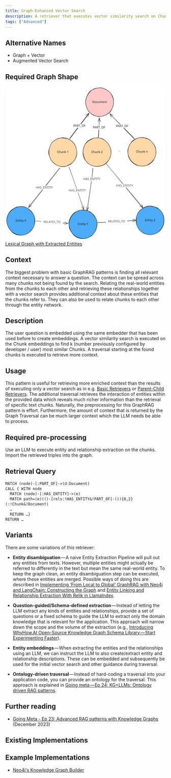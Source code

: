 ```yaml
---
title: Graph-Enhanced Vector Search
description: A retriever that executes vector similarity search on Chunks and continues to execute a graph traversal starting from the found nodes.
tags: ["Advanced"]
---
```


## Alternative Names

- Graph + Vector
- Augmented Vector Search

## Required Graph Shape

![](../../../../assets/images/knowledge-graph-lexical-graph-extracted-entities.svg)
[Lexical Graph with Extracted Entities](/reference/knowledge-graph/lexical-graph-extracted-entities/)

## Context

The biggest problem with basic GraphRAG patterns is finding all relevant context necessary to answer a question. 
The context can be spread across many chunks not being found by the search. 
Relating the real-world entities from the chunks to each other and retrieving these relationships together with a vector search provides additional context about these entities that the chunks refer to. 
They can also be used to relate chunks to each other through the entity network.

## Description

The user question is embedded using the same embedder that has been used before to create embeddings. 
A vector similarity search is executed on the Chunk embeddings to find k (number previously configured by developer / user) most similar Chunks. 
A traversal starting at the found chunks is executed to retrieve more context.

## Usage

This pattern is useful for retrieving more enriched context than the results of executing only a vector search as in e.g. [Basic Retrievers](/reference/graphrag/basic-retriever/) or [Parent-Child Retrievers](/reference/graphrag/parent-child-retriever/). 
The additional traversal retrieves the interaction of entities within the provided data which reveals much richer information than the retrieval of specific text chunks. 
Naturally, the preprocessing for this GraphRAG pattern is effort. 
Furthermore, the amount of context that is returned by the Graph Traversal can be much larger context which the LLM needs be able to process.

## Required pre-processing

Use an LLM to execute entity and relationship extraction on the chunks. Import the retrieved triples into the graph.

## Retrieval Query

```cypher
MATCH (node)-[:PART_OF]->(d:Document)
CALL { WITH node
  MATCH (node)-[:HAS_ENTITY]->(e)
  MATCH path=(e)(()-[rels:!HAS_ENTITY&!PART_OF]-()){0,2}(:!Chunk&!Document)
  …
  RETURN …}
RETURN …
```

## Variants

There are some variations of this retriever:

* **Entity disambiguation** — A naive Entity Extraction Pipeline will pull out any entities from texts. However, multiple entities might actually be referred to differently in the text but mean the same real-world entity. To keep the graph clean, an entity disambiguation step can be executed, where these entities are merged. Possible ways of doing this are described in [Implementing ‘From Local to Global’ GraphRAG with Neo4j and LangChain: Constructing the Graph](https://neo4j.com/developer-blog/global-graphrag-neo4j-langchain/) and [Entity Linking and Relationship Extraction With Relik in LlamaIndex](https://neo4j.com/developer-blog/entity-linking-relationship-extraction-relik-llamaindex/).

* **Question-guided/Schema-defined extraction** — Instead of letting the LLM extract any kinds of entities and relationships, provide a set of questions or a fixed schema to guide the LLM to extract only the domain knowledge that is relevant for the application. This approach will narrow down the scope and the volume of the extraction (e.g., [Introducing WhyHow.AI Open-Source Knowledge Graph Schema Library — Start Experimenting Faster](https://medium.com/enterprise-rag/introducing-whyhow-ai-open-source-knowledge-graph-schema-library-start-experimenting-faster-0d836b76efe6)).

* **Entity embeddings** — When extracting the entities and the relationships using an LLM, we can instruct the LLM to also create/extract entity and relationship descriptions. These can be embedded and subsequently be used for the initial vector search and other guidance during traversal.
* **Ontology-driven traversal** — Instead of hard-coding a traversal into your application code, you can provide an ontology for the traversal. This approach is explained in [Going meta — Ep 24: KG+LLMs: Ontology driven RAG patterns](https://www.youtube.com/watch?v=5_WXr0GtVas&list=PL9Hl4pk2FsvX-5QPvwChB-ni_mFF97rCE&index=5).

## Further reading

- [Going Meta - Ep 23: Advanced RAG patterns with Knowledge Graphs](https://www.youtube.com/watch?v=E_JO4-2D5Xs&list=PL9Hl4pk2FsvX-5QPvwChB-ni_mFF97rCE&index=6) (December 2023)

## Existing Implementations

## Example Implementations

- [Neo4j's Knowledge Graph Builder](https://github.com/neo4j-labs/llm-graph-builder/)
